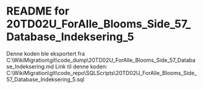 # README for 20TD02U_ForAlle_Blooms_Side_57_Database_Indeksering_5
Denne koden ble eksportert fra C:\WikiMigration\git\code_dump\20TD02U_ForAlle_Blooms_Side_57_Database_Indeksering.md
Link til denne koden: C:\WikiMigration\git\code_repo\SQLScripts\20TD02U_ForAlle_Blooms_Side_57_Database_Indeksering_5.sql
